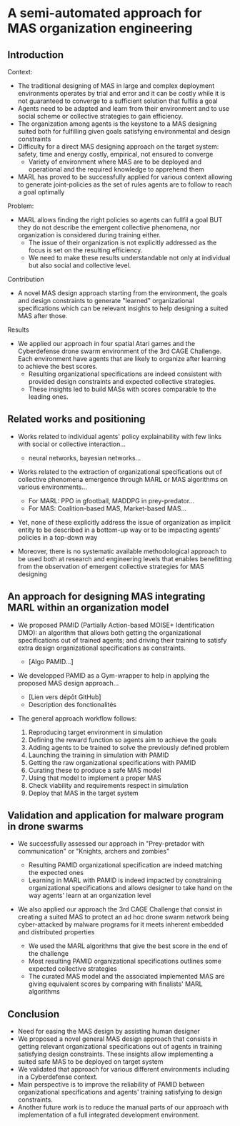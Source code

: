 # A semi-automated approach for MAS organization engineering

## Introduction

Context:
 - The traditional designing of MAS in large and complex deployment environments operates by trial and error and it can be costly while it is not guaranteed to converge to a sufficient solution that fulfils a goal
 - Agents need to be adapted and learn from their environment and to use social scheme or collective strategies to gain efficiency.
 - The organization among agents is the keystone to a MAS designing suited both for fulfilling given goals satisfying environmental and design constraints
 - Difficulty for a direct MAS designing approach on the target system: safety, time and energy costly, empirical, not ensured to converge
   - Variety of environment where MAS are to be deployed and operational and the required knowledge to apprehend them
 - MARL has proved to be successfully applied for various context allowing to generate joint-policies as the set of rules agents are to follow to reach a goal optimally

Problem:
 - MARL allows finding the right policies so agents can fullfil a goal BUT they do not describe the emergent collective phenomena, nor organization is considered during training either.
   - The issue of their organization is not explicitly addressed as the focus is set on the resulting efficiency.
   - We need to make these results understandable not only at individual but also social and collective level.

Contribution
 - A novel MAS design approach starting from the environment, the goals and design constraints to generate "learned" organizational specifications which can be relevant insights to help designing a suited MAS after those.

Results
 - We applied our approach in four spatial Atari games and the Cyberdefense drone swarm environment of the 3rd CAGE Challenge. Each environment have agents that are likely to organize after learning to achieve the best scores.
   - Resulting organizational specifications are indeed consistent with provided design constraints and expected collective strategies.
   - These insights led to build MASs with scores comparable to the leading ones.


## Related works and positioning

 - Works related to individual agents' policy explainability with few links with social or collective interaction...
   - neural networks, bayesian networks...
 - Works related to the extraction of organizational specifications out of collective phenomena emergence through MARL or MAS algorithms on various environments...
   - For MARL: PPO in gfootball, MADDPG in prey-predator...
   - For MAS: Coalition-based MAS, Market-based MAS...

 - Yet, none of these explicitly address the issue of organization as implicit entity to be described in a bottom-up way or to be impacting agents' policies in a top-down way
 - Moreover, there is no systematic available methodological approach to be used both at research and engineering levels that enables benefitting from the observation of emergent collective strategies for MAS designing

## An approach for designing MAS integrating MARL within an organization model

 - We proposed PAMID (Partially Action-based MOISE+ Identification DMO): an algorithm that allows both getting the organizational specifications out of trained agents; and driving their training to satisfy extra design organizational specifications as constraints.
   - [Algo PAMID...]

 - We developped PAMID as a Gym-wrapper to help in applying the proposed MAS design approach...
   - [Lien vers dépôt GitHub]
   - Description des fonctionalités

 - The general approach workflow follows:
   1) Reproducing target environment in simulation
   2) Defining the reward function so agents aim to achieve the goals
   3) Adding agents to be trained to solve the previously defined problem
   4) Launching the training in simulation with PAMID
   5) Getting the raw organizational specifications with PAMID
   6) Curating these to produce a safe MAS model
   7) Using that model to implement a proper MAS
   8) Check viability and requirements respect in simulation
   9) Deploy that MAS in the target system


## Validation and application for malware program in drone swarms

 - We successfully assessed our approach in "Prey-pretador with communication" or "Knights, archers and zombies"
   - Resulting PAMID organizational specification are indeed matching the expected ones
   - Learning in MARL with PAMID is indeed impacted by constraining organizational specifications and allows designer to take hand on the way agents' learn at an organization level

 - We also applied our approach the 3rd CAGE Challenge that consist in creating a suited MAS to protect an ad hoc drone swarm network being cyber-attacked by malware programs for it meets inherent embedded and distributed properties
   - We used the MARL algorithms that give the best score in the end of the challenge
   - Most resulting PAMID organizational specifications outlines some expected collective strategies
   - The curated MAS model and the associated implemented MAS are giving equivalent scores by comparing with finalists' MARL algorithms

## Conclusion

 - Need for easing the MAS design by assisting human designer
 - We proposed a novel general MAS design approach that consists in getting relevant organizational specifications out of agents in training satisfying design constraints. These insights allow implementing a suited safe MAS to be deployed on target system
 - We validated that approach for various different environments including in a Cyberdefense context.
 - Main perspective is to improve the reliability of PAMID between organizational specifications and agents' training satisfying to design constraints.
 - Another future work is to reduce the manual parts of our approach with implementation of a full integrated development environment.